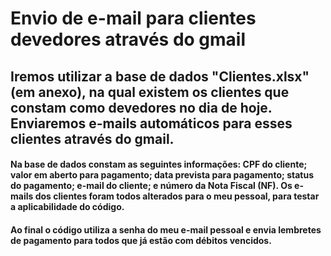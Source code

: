 # Envio de e-mail para clientes devedores através do gmail
## Iremos utilizar a base de dados "Clientes.xlsx" (em anexo), na qual existem os clientes que constam como devedores no dia de hoje. Enviaremos e-mails automáticos para esses clientes através do gmail. 

#### Na base de dados constam as seguintes informações: CPF do cliente; valor em aberto para pagamento; data prevista para pagamento; status do pagamento; e-mail do cliente; e número da Nota Fiscal (NF). Os e-mails dos clientes foram todos alterados para o meu pessoal, para testar a aplicabilidade do código.
#### Ao final o código utiliza a senha do meu e-mail pessoal e envia lembretes de pagamento para todos que já estão com débitos vencidos. 
